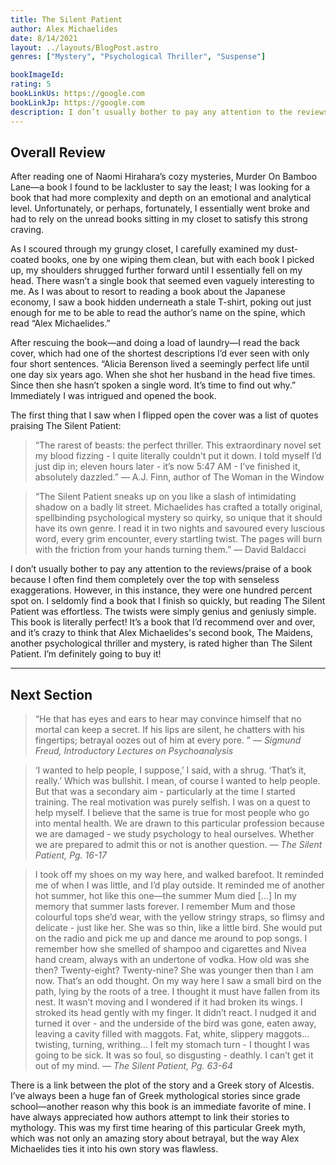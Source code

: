 ```yaml
---
title: The Silent Patient
author: Alex Michaelides
date: 8/14/2021
layout: ../layouts/BlogPost.astro
genres: ["Mystery", "Psychological Thriller", "Suspense"]

bookImageId: 
rating: 5
bookLinkUs: https://google.com
bookLinkJp: https://google.com
description: I don’t usually bother to pay any attention to the reviews/praise of a book because I often find them completely over the top with senseless exaggerations. However, in this instance, they were one hundred percent spot on. I seldomly find a book that I finish so quickly, but reading The Silent Patient was effortless. The twists were simply genius and geniusly simple. This book is literally perfect! It’s a book that I’d recommend over and over, and it’s crazy to think that Alex Michaelides's second book, The Maidens, another psychological thriller and mystery, is rated higher than The Silent Patient. I’m definitely going to buy it!
---
```


## Overall Review

After reading one of Naomi Hirahara’s cozy mysteries, Murder On Bamboo Lane—a book I found to be lackluster to say the least; I was looking for a book that had more complexity and depth on an emotional and analytical level. Unfortunately, or perhaps, fortunately, I essentially went broke and had to rely on the unread books sitting in my closet to satisfy this strong craving. 

As I scoured through my grungy closet, I carefully examined my dust-coated books, one by one wiping them clean, but with each book I picked up, my shoulders shrugged further forward until I essentially fell on my head. There wasn’t a single book that seemed even vaguely interesting to me. As I was about to resort to reading a book about the Japanese economy, I saw a book hidden underneath a stale T-shirt, poking out just enough for me to be able to read the author’s name on the spine, which read “Alex Michaelides.” 

After rescuing the book—and doing a load of laundry—I read the back cover, which had one of the shortest descriptions I’d ever seen with only four short sentences. “Alicia Berenson lived a seemingly perfect life until one day six years ago. When she shot her husband in the head five times. Since then she hasn’t spoken a single word. It’s time to find out why.” Immediately I was intrigued and opened the book.

The first thing that I saw when I flipped open the cover was a list of quotes praising The Silent Patient:

>“The rarest of beasts: the perfect thriller. This extraordinary novel set my blood fizzing - I quite literally couldn’t put it down. I told myself I’d just dip in; eleven hours later - it’s now 5:47 AM - I’ve finished it, absolutely dazzled.”
— A.J. Finn, author of The Woman in the Window

>“The Silent Patient sneaks up on you like a slash of intimidating shadow on a badly lit street. Michaelides has crafted a totally original, spellbinding psychological mystery so quirky, so unique that it should have its own genre. I read it in two nights and savoured every luscious word, every grim encounter, every startling twist. The pages will burn with the friction from your hands turning them.”
— David Baldacci

I don’t usually bother to pay any attention to the reviews/praise of a book because I often find them completely over the top with senseless exaggerations. However, in this instance, they were one hundred percent spot on. I seldomly find a book that I finish so quickly, but reading The Silent Patient was effortless. The twists were simply genius and geniusly simple. This book is literally perfect! It’s a book that I’d recommend over and over, and it’s crazy to think that Alex Michaelides's second book, The Maidens, another psychological thriller and mystery, is rated higher than The Silent Patient. I’m definitely going to buy it!

---

## Next Section

>“He that has eyes and ears to hear may convince himself that no mortal can keep a secret. If his lips are silent, he chatters with his fingertips; betrayal oozes out of him at every pore. ”
<Cite>— Sigmund Freud, Introductory Lectures on Psychoanalysis</Cite>

>‘I wanted to help people, I suppose,’ I said, with a shrug. ‘That’s it, really.’
Which was bullshit.
I mean, of course I wanted to help people. But that was a secondary aim - particularly at the time I started training. The real motivation was purely selfish. I was on a quest to help myself. I believe that the same is true for most people who go into mental health. We are drawn to this particular profession because we are damaged - we study psychology to heal ourselves. Whether we are prepared to admit this or not is another question. 
<Cite>— The Silent Patient, Pg. 16-17</Cite>

>I took off my shoes on my way here, and walked barefoot. It reminded me of when I was little, and I’d play outside. It reminded me of another hot summer, hot like this one—the summer Mum died [...] In my memory that summer lasts forever. I remember Mum and those colourful tops she’d wear, with the yellow stringy straps, so flimsy and delicate - just like her. She was so thin, like a little bird. She would put on the radio and pick me up and dance me around to pop songs. I remember how she smelled of shampoo and cigarettes and Nivea hand cream, always with an undertone of vodka. How old was she then? Twenty-eight? Twenty-nine? She was younger then than I am now.
That’s an odd thought.
On my way here I saw a small bird on the path, lying by the roots of a tree. I thought it must have fallen from its nest. It wasn’t moving and I wondered if it had broken its wings. I stroked its head gently with my finger. It didn’t react. I nudged it and turned it over - and the underside of the bird was gone, eaten away, leaving a cavity filled with maggots. Fat, white, slippery maggots... twisting, turning, writhing... I felt my stomach turn - I thought I was going to be sick. It was so foul, so disgusting - deathly.
I can’t get it out of my mind.
<Cite>— The Silent Patient, Pg. 63-64</Cite>


There is a link between the plot of the story and a Greek story of Alcestis. I’ve always been a huge fan of Greek mythological stories since grade school—another reason why this book is an immediate favorite of mine. I have always appreciated how authors attempt to link their stories to mythology. This was my first time hearing of this particular Greek myth, which was not only an amazing story about betrayal, but the way Alex Michaelides ties it into his own story was flawless. 